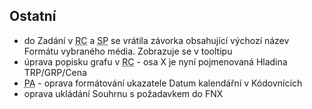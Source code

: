 ﻿---
categories: [fenix]
layout: fenix
---

## Ostatní
<ul>
<li>do Zadání v <abbr title="Reachové křivky">RC</abbr> a <abbr title="Strategický plán">SP</abbr> se vrátila závorka obsahující výchozí název Formátu vybraného média. Zobrazuje se v tooltipu</li>
<li>úprava popisku grafu v <abbr title="Reachové křivky">RC</abbr> - osa X je nyní pojmenovaná Hladina TRP/GRP/Cena </li>
<li><abbr title="Postanalýza">PA</abbr> - oprava formátování ukazatele Datum kalendářní v Kódovnících</li>
<li>oprava ukládání Souhrnu s požadavkem do FNX</li>
</ul>
